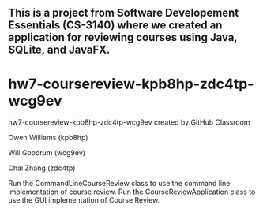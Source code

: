 This is a project from Software Developement Essentials (CS-3140) where we created an application for reviewing courses using Java, SQLite, and JavaFX.
---


# hw7-coursereview-kpb8hp-zdc4tp-wcg9ev
hw7-coursereview-kpb8hp-zdc4tp-wcg9ev created by GitHub Classroom

Owen Williams (kpb8hp)

Will Goodrum (wcg9ev)

Chai Zhang (zdc4tp)

Run the CommandLineCourseReview class to use the command line implementation of course review.
Run the CourseReviewApplication class to use the GUI implementation of Course Review.
